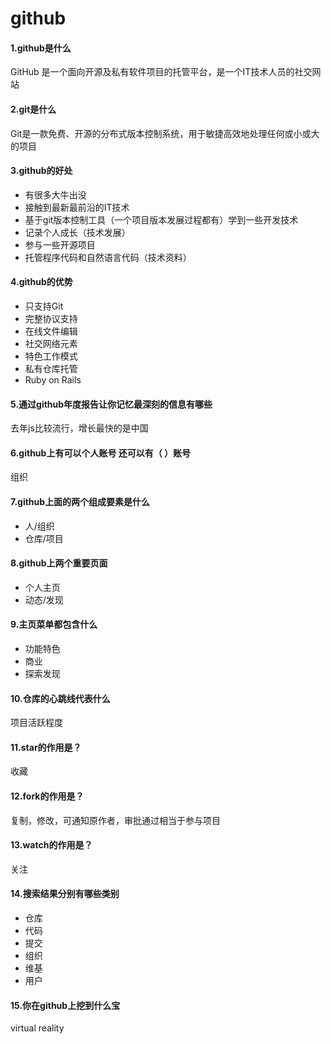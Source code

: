 # github
#### 1.github是什么
GitHub 是一个面向开源及私有软件项目的托管平台，是一个IT技术人员的社交网站

#### 2.git是什么
Git是一款免费、开源的分布式版本控制系统，用于敏捷高效地处理任何或小或大的项目

#### 3.github的好处
- 有很多大牛出没
- 接触到最新最前沿的IT技术
- 基于git版本控制工具（一个项目版本发展过程都有）学到一些开发技术
- 记录个人成长（技术发展）
- 参与一些开源项目
- 托管程序代码和自然语言代码（技术资料）

#### 4.github的优势
- 只支持Git  
- 完整协议支持 
- 在线文件编辑 
- 社交网络元素  
- 特色工作模式  
- 私有仓库托管 
- Ruby on Rails

#### 5.通过github年度报告让你记忆最深刻的信息有哪些
去年js比较流行，增长最快的是中国

#### 6.github上有可以个人账号 还可以有（ ）账号
组织

#### 7.github上面的两个组成要素是什么
- 人/组织
- 仓库/项目

#### 8.github上两个重要页面
- 个人主页
- 动态/发现

#### 9.主页菜单都包含什么
- 功能特色
- 商业
- 探索发现

#### 10.仓库的心跳线代表什么
项目活跃程度

#### 11.star的作用是？
收藏

#### 12.fork的作用是？
复制，修改，可通知原作者，审批通过相当于参与项目

#### 13.watch的作用是？
关注

#### 14.搜索结果分别有哪些类别
- 仓库
- 代码
- 提交
- 组织
- 维基
- 用户

#### 15.你在github上挖到什么宝
virtual reality